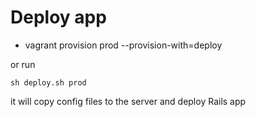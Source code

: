 # Deploy app

* vagrant provision prod --provision-with=deploy

or run
```
sh deploy.sh prod
```

it will copy config files to the server and deploy Rails app
 


